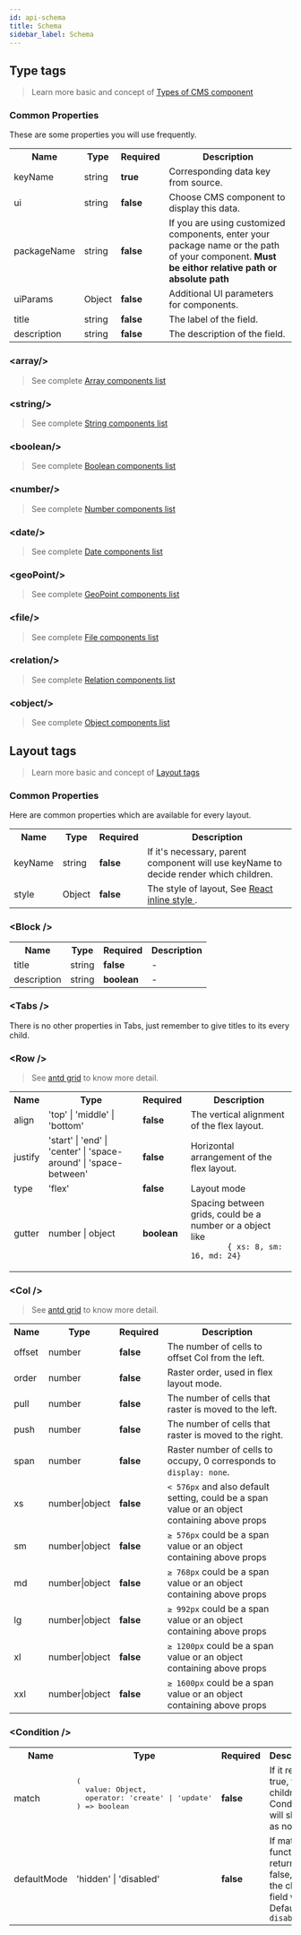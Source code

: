 ```yaml
---
id: api-schema
title: Schema
sidebar_label: Schema
---
```


## Type tags

> Learn more basic and concept of [Types of CMS component](advance-component-types.md)

### Common Properties

These are some properties you will use frequently.

<table>
  <tr>
    <th>Name</th>
    <th>Type</th>
    <th>Required</th>
    <th>Description</th>
  </tr>
  <tr>
    <td>keyName</td>
    <td>string</td>
    <td><b>true</b></td>
    <td>Corresponding data key from source.</td>
  </tr>
  <tr>
    <td>ui</td>
    <td>string</td>
    <td><b>false</b></td>
    <td>Choose CMS component to display this data. </td>
  </tr>
  <tr>
    <td>packageName</td>
    <td>string</td>
    <td><b>false</b></td>
    <td>If you are using customized components, enter your package name or the path of your component. <b>Must be eithor relative path or absolute path</b></td>
  </tr>
  <tr>
    <td>uiParams</td>
    <td>Object</td>
    <td><b>false</b></td>
    <td>Additional UI parameters for components. </td>
  </tr>
  <tr>
    <td>title</td>
    <td>string</td>
    <td><b>false</b></td>
    <td>The label of the field.</td>
  </tr>
  <tr>
    <td>description</td>
    <td>string</td>
    <td><b>false</b></td>
    <td>The description of the field.</td>
  </tr>
</table>

### &lt;array/&gt;

> See complete [Array components list](/component/?selectedKind=Array&selectedStory=Gallery&full=0&addons=1&stories=1&panelRight=0&addonPanel=storybook%2Factions%2Factions-panel)

### &lt;string/&gt;

> See complete [String components list](/component/?selectedKind=String&selectedStory=Card&full=0&addons=1&stories=1&panelRight=0&addonPanel=storybook%2Factions%2Factions-panel)

### &lt;boolean/&gt;

> See complete [Boolean components list](/component/?selectedKind=Boolean&selectedStory=Card&full=0&addons=1&stories=1&panelRight=0&addonPanel=storybook%2Factions%2Factions-panel)

### &lt;number/&gt;

> See complete [Number components list](/component/?selectedKind=Number&selectedStory=Input&full=0&addons=1&stories=1&panelRight=0&addonPanel=storybook%2Factions%2Factions-panel)

### &lt;date/&gt;

> See complete [Date components list](/component/?selectedKind=Date&selectedStory=Date&full=0&addons=1&stories=1&panelRight=0&addonPanel=storybook%2Factions%2Factions-panel)

### &lt;geoPoint/&gt;

> See complete [GeoPoint components list](/component/?selectedKind=GeoPoint&selectedStory=Map&full=0&addons=1&stories=1&panelRight=0&addonPanel=storybook%2Factions%2Factions-panel)

### &lt;file/&gt;

> See complete [File components list](/component/?selectedKind=File&selectedStory=Image&full=0&addons=1&stories=1&panelRight=0&addonPanel=storybook%2Factions%2Factions-panel)

### &lt;relation/&gt;

> See complete [Relation components list](/component/?selectedKind=Relation&selectedStory=SingleSelect&full=0&addons=1&stories=1&panelRight=0&addonPanel=storybook%2Factions%2Factions-panel)


### &lt;object/&gt;

> See complete [Object components list](/component/?selectedKind=Object&selectedStory=Options&full=0&addons=1&stories=1&panelRight=0&addonPanel=storybook%2Factions%2Factions-panel)


## Layout tags

> Learn more basic and concept of [Layout tags](advance-layout.md)

### Common Properties

Here are common properties which are available for every layout. 

<table>
  <tr>
    <th>Name</th>
    <th>Type</th>
    <th>Required</th>
    <th>Description</th>
  </tr>
  <tr>
    <td>keyName</td>
    <td>string</td>
    <td><b>false</b></td>
    <td>If it's necessary, parent component will use keyName to decide render which children. </td>
  </tr>
  <tr>
    <td>style</td>
    <td>Object</td>
    <td><b>false</b></td>
    <td>
      The style of layout, See
      <a href="https://reactjs.org/docs/dom-elements.html#style">
        React inline style
      </a>.
    </td>
  </tr>
</table>

### &lt;Block /&gt;

<table>
  <tr>
    <th>Name</th>
    <th>Type</th>
    <th>Required</th>
    <th>Description</th>
  </tr>
  <tr>
    <td>title</td>
    <td>string</td>
    <td><b>false</b></td>
    <td>-</td>
  </tr>
  <tr>
    <td>description</td>
    <td>string</td>
    <td><b>boolean</b></td>
    <td>-</td>
  </tr>
</table>

### &lt;Tabs /&gt;

There is no other properties in Tabs, just remember to give titles to its every child.

### &lt;Row /&gt;

> See [antd grid](https://ant.design/components/grid/) to know more detail.

<table>
  <tr>
    <th>Name</th>
    <th>Type</th>
    <th>Required</th>
    <th>Description</th>
  </tr>
  <tr>
    <td>align</td>
    <td>'top' | 'middle' | 'bottom'</td>
    <td><b>false</b></td>
    <td>The vertical alignment of the flex layout.</td>
  </tr>
  <tr>
    <td>justify</td>
    <td>'start' | 'end' | 'center' | 'space-around' | 'space-between'</td>
    <td><b>false</b></td>
    <td>Horizontal arrangement of the flex layout.</td>
  </tr>
  <tr>
    <td>type</td>
    <td>'flex'</td>
    <td><b>false</b></td>
    <td>Layout mode</td>
  </tr>
  <tr>
    <td>gutter</td>
    <td>number | object</td>
    <td><b>boolean</b></td>
    <td>
      Spacing between grids, could be a number or a object like
      <code>
        { xs: 8, sm: 16, md: 24}
      </code>
    </td>
  </tr>
</table>

### &lt;Col /&gt;

> See [antd grid](https://ant.design/components/grid/) to know more detail.

<table>
  <tr>
    <th>Name</th>
    <th>Type</th>
    <th>Required</th>
    <th>Description</th>
  </tr>
  <tr>
    <td>offset</td>
    <td>number</td>
    <td><b>false</b></td>
    <td>The number of cells to offset Col from the left.</td>
  </tr>
  <tr>
    <td>order</td>
    <td>number</td>
    <td><b>false</b></td>
    <td>Raster order, used in flex layout mode.</td>
  </tr>
  <tr>
    <td>pull</td>
    <td>number</td>
    <td><b>false</b></td>
    <td>The number of cells that raster is moved to the left.</td>
  </tr>
  <tr>
    <td>push</td>
    <td>number</td>
    <td><b>false</b></td>
    <td>The number of cells that raster is moved to the right.</td>
  </tr>
  <tr>
    <td>span</td>
    <td>number</td>
    <td><b>false</b></td>
    <td>Raster number of cells to occupy, 0 corresponds to <code>display: none</code>.</td>
  </tr>
  <tr>
    <td>xs</td>
    <td>number|object</td>
    <td><b>false</b></td>
    <td><code>< 576px</code> and also default setting, could be a span value or an object containing above props</td>
  </tr>
  <tr>
    <td>sm</td>
    <td>number|object</td>
    <td><b>false</b></td>
    <td><code>≥ 576px</code> could be a span value or an object containing above props</td>
  </tr>
  <tr>
    <td>md</td>
    <td>number|object</td>
    <td><b>false</b></td>
    <td><code>≥ 768px</code> could be a span value or an object containing above props</td>
  </tr>
  <tr>
    <td>lg</td>
    <td>number|object</td>
    <td><b>false</b></td>
    <td><code>≥ 992px</code> could be a span value or an object containing above props</td>
  </tr>
  <tr>
    <td>xl</td>
    <td>number|object</td>
    <td><b>false</b></td>
    <td><code>≥ 1200px</code> could be a span value or an object containing above props</td>
  </tr>
  <tr>
    <td>xxl</td>
    <td>number|object</td>
    <td><b>false</b></td>
    <td><code>≥ 1600px</code> could be a span value or an object containing above props</td>
  </tr>
</table>

### &lt;Condition /&gt;

<table>
  <tr>
    <th>Name</th>
    <th>Type</th>
    <th>Required</th>
    <th>Description</th>
  </tr>
  <tr>
    <td>match</td>
    <td>
      <pre>
(
  value: Object,
  operator: 'create' | 'update'
) => boolean
      </pre>
    </td>
    <td><b>false</b></td>
    <td>If it returns true, the children of Condition will show as normal.</td>
  </tr>
  <tr>
    <td>defaultMode</td>
    <td>'hidden' | 'disabled'</td>
    <td><b>false</b></td>
    <td>If match function returns false, then the children field will be. Default <code>disabled</code></td>
  </tr>
</table>
